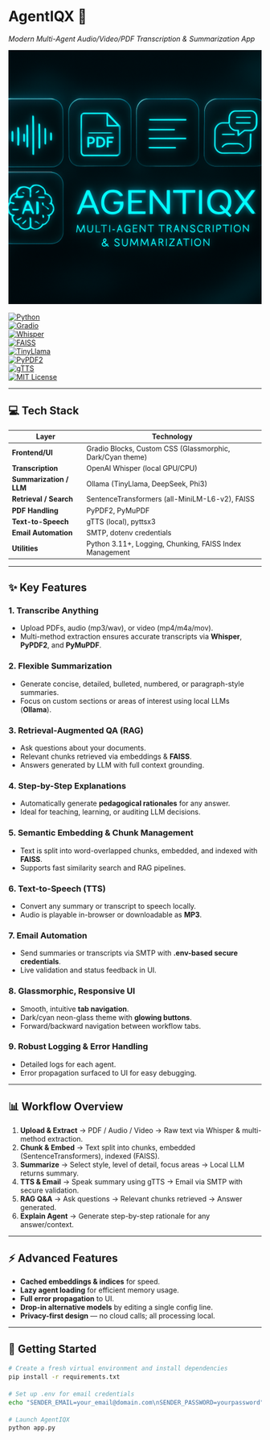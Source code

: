 # **AgentIQX** 🚀
*Modern Multi-Agent Audio/Video/PDF Transcription & Summarization App*

![AgentIQX Banner](./agentiqx_banner.png)


[![Python](https://img.shields.io/badge/python-3.10%2B-blue.svg)](https://www.python.org/)  
[![Gradio](https://img.shields.io/badge/Gradio-v3.40-brightgreen.svg)](https://gradio.app/)  
[![Whisper](https://img.shields.io/badge/Whisper-v1.0-lightgrey.svg)](https://github.com/openai/whisper)  
[![FAISS](https://img.shields.io/badge/FAISS-v1.7-purple.svg)](https://github.com/facebookresearch/faiss)  
[![TinyLlama](https://img.shields.io/badge/TinyLlama-v1.0-orange.svg)](https://ollama.com/)  
[![PyPDF2](https://img.shields.io/badge/PyPDF2-v3.0-blueviolet.svg)](https://pypi.org/project/PyPDF2/)  
[![gTTS](https://img.shields.io/badge/gTTS-v2.3.0-red.svg)](https://pypi.org/project/gTTS/)  
[![MIT License](https://img.shields.io/badge/license-MIT-green.svg)](LICENSE)

---

## **💻 Tech Stack**
| Layer | Technology |
|-------|-----------|
| **Frontend/UI** | Gradio Blocks, Custom CSS (Glassmorphic, Dark/Cyan theme) |
| **Transcription** | OpenAI Whisper (local GPU/CPU) |
| **Summarization / LLM** | Ollama (TinyLlama, DeepSeek, Phi3) |
| **Retrieval / Search** | SentenceTransformers (all-MiniLM-L6-v2), FAISS |
| **PDF Handling** | PyPDF2, PyMuPDF |
| **Text-to-Speech** | gTTS (local), pyttsx3 |
| **Email Automation** | SMTP, dotenv credentials |
| **Utilities** | Python 3.11+, Logging, Chunking, FAISS Index Management |

---

## **✨ Key Features**

### **1. Transcribe Anything**
- Upload PDFs, audio (mp3/wav), or video (mp4/m4a/mov).  
- Multi-method extraction ensures accurate transcripts via **Whisper**, **PyPDF2**, and **PyMuPDF**.  

### **2. Flexible Summarization**
- Generate concise, detailed, bulleted, numbered, or paragraph-style summaries.  
- Focus on custom sections or areas of interest using local LLMs (**Ollama**).  

### **3. Retrieval-Augmented QA (RAG)**
- Ask questions about your documents.  
- Relevant chunks retrieved via embeddings & **FAISS**.  
- Answers generated by LLM with full context grounding.  

### **4. Step-by-Step Explanations**
- Automatically generate **pedagogical rationales** for any answer.  
- Ideal for teaching, learning, or auditing LLM decisions.  

### **5. Semantic Embedding & Chunk Management**
- Text is split into word-overlapped chunks, embedded, and indexed with **FAISS**.  
- Supports fast similarity search and RAG pipelines.  

### **6. Text-to-Speech (TTS)**
- Convert any summary or transcript to speech locally.  
- Audio is playable in-browser or downloadable as **MP3**.  

### **7. Email Automation**
- Send summaries or transcripts via SMTP with **.env-based secure credentials**.  
- Live validation and status feedback in UI.  

### **8. Glassmorphic, Responsive UI**
- Smooth, intuitive **tab navigation**.  
- Dark/cyan neon-glass theme with **glowing buttons**.  
- Forward/backward navigation between workflow tabs.  

### **9. Robust Logging & Error Handling**
- Detailed logs for each agent.  
- Error propagation surfaced to UI for easy debugging.  

---

## **📊 Workflow Overview**

1. **Upload & Extract** → PDF / Audio / Video → Raw text via Whisper & multi-method extraction.  
2. **Chunk & Embed** → Text split into chunks, embedded (SentenceTransformers), indexed (FAISS).  
3. **Summarize** → Select style, level of detail, focus areas → Local LLM returns summary.  
4. **TTS & Email** → Speak summary using gTTS → Email via SMTP with secure validation.  
5. **RAG Q&A** → Ask questions → Relevant chunks retrieved → Answer generated.  
6. **Explain Agent** → Generate step-by-step rationale for any answer/context.  

---

## **⚡ Advanced Features**
- **Cached embeddings & indices** for speed.  
- **Lazy agent loading** for efficient memory usage.  
- **Full error propagation** to UI.  
- **Drop-in alternative models** by editing a single config line.  
- **Privacy-first design** — no cloud calls; all processing local.  

---

## **🚀 Getting Started**
```bash
# Create a fresh virtual environment and install dependencies
pip install -r requirements.txt

# Set up .env for email credentials
echo "SENDER_EMAIL=your_email@domain.com\nSENDER_PASSWORD=yourpassword" > .env

# Launch AgentIQX
python app.py
